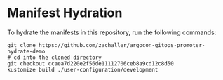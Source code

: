 # Manifest Hydration

To hydrate the manifests in this repository, run the following commands:

```shell
git clone https://github.com/zachaller/argocon-gitops-promoter-hydrate-demo
# cd into the cloned directory
git checkout ccaea7d220e2f56de11112706ceb8a9cd12c8d50
kustomize build ./user-configuration/development
```
